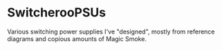 SwitcherooPSUs
==============

Various switching power supplies I've "designed", mostly from reference diagrams and copious amounts of Magic Smoke.
